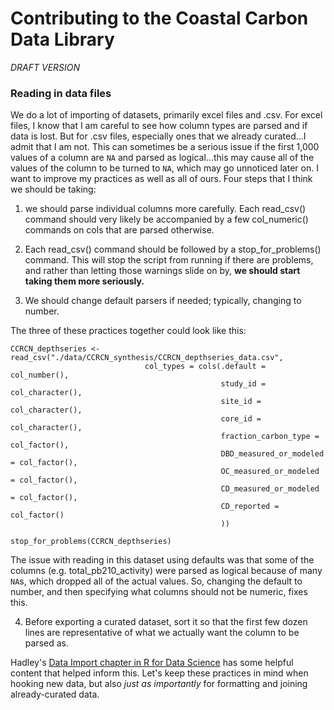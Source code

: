 
# Contributing to the Coastal Carbon Data Library

_DRAFT VERSION_




### Reading in data files 
We do a lot of importing of datasets, primarily excel files and .csv. For excel files, I know that I am careful to see how column types are parsed and if data is lost. But for .csv files, especially ones that we already curated...I admit that I am not. This can sometimes be a serious issue if the first 1,000 values of a column are `NA` and parsed as logical...this may cause all of the values of the column to be turned to `NA`, which may go unnoticed later on. I want to improve my practices as well as all of ours. Four steps that I think we should be taking:

1. we should parse individual columns more carefully. Each read_csv() command should very likely be accompanied by a few col_numeric() commands on cols that are parsed otherwise. 

2. Each read_csv() command should be followed by a stop_for_problems() command. This will stop the script from running if there are problems, and rather than letting those warnings slide on by, **we should start taking them more seriously.**

3. We should change default parsers if needed; typically, changing to number.

The three of these practices together could look like this:

```
CCRCN_depthseries <- read_csv("./data/CCRCN_synthesis/CCRCN_depthseries_data.csv",
                              col_types = cols(.default = col_number(),
                                               study_id = col_character(),
                                               site_id = col_character(),
                                               core_id = col_character(),
                                               fraction_carbon_type = col_factor(),
                                               DBD_measured_or_modeled = col_factor(),
                                               OC_measured_or_modeled = col_factor(),
                                               CD_measured_or_modeled = col_factor(),
                                               CD_reported = col_factor()
                                               ))

stop_for_problems(CCRCN_depthseries)
```

The issue with reading in this dataset using defaults was that some of the columns (e.g. total_pb210_activity) were parsed as logical because of many `NA`s, which dropped all of the actual values. So, changing the default to number, and then specifying what columns should not be numeric, fixes this. 

4. Before exporting a curated dataset, sort it so that the first few dozen lines are representative of what we actually want the column to be parsed as.

Hadley's [Data Import chapter in R for Data Science](https://r4ds.had.co.nz/data-import.html) has some helpful content that helped inform this. Let's keep these practices in mind when hooking new data, but also _just as importantly_ for formatting and joining already-curated data.
